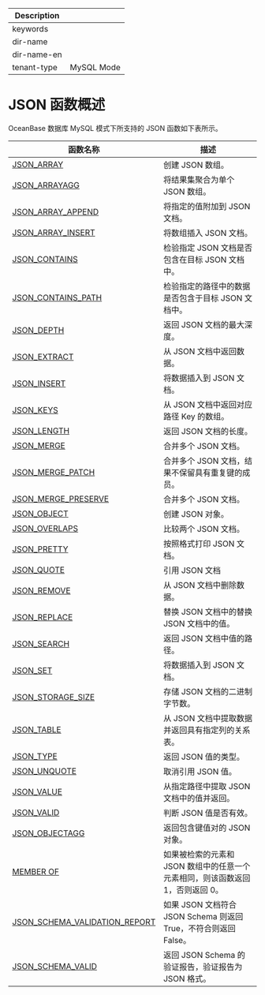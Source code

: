 | Description   |                 |
|---------------|-----------------|
| keywords      |                 |
| dir-name      |                 |
| dir-name-en   |                 |
| tenant-type   | MySQL Mode      |

# JSON 函数概述

OceanBase 数据库 MySQL 模式下所支持的 JSON 函数如下表所示。

| **函数名称** | **描述** |
| --- | --- |
| [JSON_ARRAY](100.create-json-text-function-of-mysql-mode/100.json-array-of-mysql-mode.md) | 创建 JSON 数组。 |
| [JSON_ARRAYAGG](600.json-aggregate-function-of-mysql-mode/100.json-arrayagg-of-mysql-mode.md) |将结果集聚合为单个 JSON 数组。|
| [JSON_ARRAY_APPEND](300.modify-json-text-function-of-mysql-mode/100.json-array-append-of-mysql-mode.md)|将指定的值附加到 JSON 文档。|
| [JSON_ARRAY_INSERT](300.modify-json-text-function-of-mysql-mode/200.json-array-insert-of-mysql-mode.md) |将数组插入 JSON 文档。|
| [JSON_CONTAINS](200.search-json-text-function-of-mysql-mode/100.json-contains-of-mysql-mode.md) |检验指定 JSON 文档是否包含在目标 JSON 文档中。 |
| [JSON_CONTAINS_PATH](200.search-json-text-function-of-mysql-mode/200.json-contains-path-of-mysql-mode.md)|检验指定的路径中的数据是否包含于目标 JSON 文档中。|
| [JSON_DEPTH](400.return-json-text-property-function-of-mysql-mode/100.json-depth-of-mysql-mode.md)| 返回 JSON 文档的最大深度。|
| [JSON_EXTRACT](200.search-json-text-function-of-mysql-mode/300.json-extract-of-mysql-mode.md) |从 JSON 文档中返回数据。|
| [JSON_INSERT](300.modify-json-text-function-of-mysql-mode/300.json-insert-of-mysql-mode.md) |将数据插入到 JSON 文档。|
| [JSON_KEYS](200.search-json-text-function-of-mysql-mode/400.json-keys-of-mysql-mode.md) |从 JSON 文档中返回对应路径 Key 的数组。|
| [JSON_LENGTH](400.return-json-text-property-function-of-mysql-mode/200.json-length-of-mysql-mode.md) |返回 JSON 文档的长度。|
| [JSON_MERGE](300.modify-json-text-function-of-mysql-mode/400.json-merge-of-mysql-mode.md) |合并多个 JSON 文档。|
| [JSON_MERGE_PATCH](300.modify-json-text-function-of-mysql-mode/500.json-merge-patch-of-mysql-mode.md) |合并多个 JSON 文档，结果不保留具有重复键的成员。|
| [JSON_MERGE_PRESERVE](300.modify-json-text-function-of-mysql-mode/600.json-merge-preserve-of-mysql-mode.md) |合并多个 JSON 文档。|
| [JSON_OBJECT](100.create-json-text-function-of-mysql-mode/200.json-object-of-mysql-mode.md)| 创建 JSON 对象。 |
| [JSON_OVERLAPS](200.search-json-text-function-of-mysql-mode/500.json-overlaps-of-mysql-mode.md) |比较两个 JSON 文档。|
| [JSON_PRETTY](500.json-utility-function-of-mysql-mode/100.json-pretty-of-mysql-mode.md)|按照格式打印 JSON 文档。|
| [JSON_QUOTE](100.create-json-text-function-of-mysql-mode/300.json-quote-of-mysql-mode.md)| 引用 JSON 文档|
| [JSON_REMOVE](300.modify-json-text-function-of-mysql-mode/700.json-remove-of-mysql-mode.md) |从 JSON 文档中删除数据。|
| [JSON_REPLACE](300.modify-json-text-function-of-mysql-mode/800.json-replace-of-mysql-mode.md)|替换 JSON 文档中的替换 JSON 文档中的值。|
| [JSON_SEARCH](200.search-json-text-function-of-mysql-mode/600.json-search-of-mysql-mode.md) |返回 JSON 文档中值的路径。|
| [JSON_SET](300.modify-json-text-function-of-mysql-mode/900.json-set-of-mysql-mode.md) | 将数据插入到 JSON 文档。|
| [JSON_STORAGE_SIZE](500.json-utility-function-of-mysql-mode/200.json-storage-size-of-mysql-mode.md) |存储 JSON 文档的二进制字节数。|
| [JSON_TABLE](450.json-table-functions-of-mysql-mode.md)|从 JSON 文档中提取数据并返回具有指定列的关系表。|
| [JSON_TYPE](400.return-json-text-property-function-of-mysql-mode/300.json-type-of-mysql-mode.md) |返回 JSON 值的类型。|
| [JSON_UNQUOTE](300.modify-json-text-function-of-mysql-mode/1000.json-unquote-of-mysql-mode.md) |取消引用 JSON 值。|
| [JSON_VALUE](200.search-json-text-function-of-mysql-mode/700.json-value-of-mysql-mode.md) |从指定路径中提取 JSON 文档中的值并返回。|
| [JSON_VALID](400.return-json-text-property-function-of-mysql-mode/400.json-valid-of-mysql-mode.md) |判断 JSON 值是否有效。|
| [JSON_OBJECTAGG](600.json-aggregate-function-of-mysql-mode/200.json-objectagg-of-mysql-mode.md)|返回包含键值对的 JSON 对象。|
| [MEMBER OF](200.search-json-text-function-of-mysql-mode/800.member-of-of-mysql-mode.md)|如果被检索的元素和 JSON 数组中的任意一个元素相同，则该函数返回 1，否则返回 0。|
| [JSON_SCHEMA_VALIDATION_REPORT](700.json-schema-function-of-mysql-mode/200.json-schema-validation-report-of-mysql-mode.md)  | 如果 JSON 文档符合 JSON Schema 则返回 True，不符合则返回 False。 |
| [JSON_SCHEMA_VALID](700.json-schema-function-of-mysql-mode/100.json-schema-valid-of-mysql-mode.md)          |  返回 JSON Schema 的验证报告，验证报告为 JSON 格式。   |